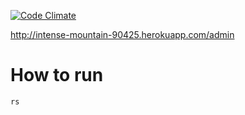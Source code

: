 [![Code Climate](https://codeclimate.com/github/blaszczakphoto/profiart_panel/badges/gpa.svg)](https://codeclimate.com/github/blaszczakphoto/profiart_panel)

http://intense-mountain-90425.herokuapp.com/admin

# How to run
```
rs
```
